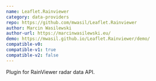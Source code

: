```yaml
---
name: Leaflet.Rainviewer
category: data-providers
repo: https://github.com/mwasil/Leaflet.Rainviewer
author: Marcin Wasilewski
author-url: https://marcinwasilewski.eu/
demo: https://mwasil.github.io/Leaflet.Rainviewer/demo/
compatible-v0:
compatible-v1: true
compatible-v2: false
---
```


Plugin for RainViewer radar data API.

